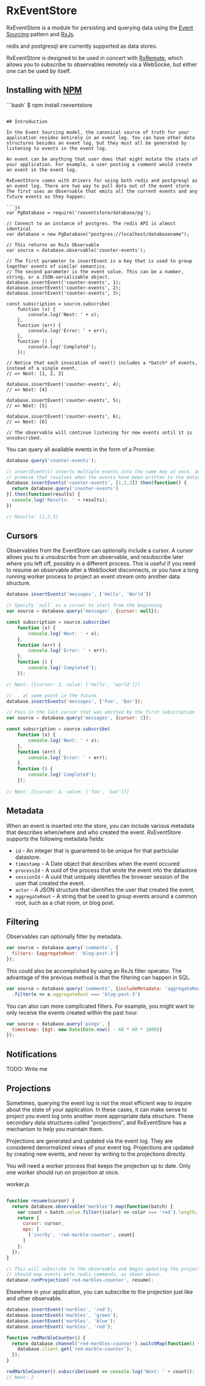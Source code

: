 RxEventStore
============

RxEventStore is a module for persisting and querying data using the
[Event Sourcing](http://martinfowler.com/eaaDev/EventSourcing.html) pattern and
[RxJs](https://github.com/ReactiveX/rxjs).

redis and postgresql are currently supported as data stores.

RxEventStore is designed to be used in concert with [RxRemote](https://github.com/jbaudanza/rxremote), which allows you to subscribe to observables remotely via a WebSocke, but either one can be used by itself.

## Installing with [NPM](https://www.npmjs.com/)

```bash`
$ npm install rxeventstore
```

## Introduction

In the Event Sourcing model, the canonical source of truth for your application resides entirely in an event log. You can have other data structures besides an event log, but they must all be generated by listening to events in the event log.

An event can be anything that user does that might mutate the state of your application. For example, a user posting a comment would create an event in the event log.

RxEventStore comes with drivers for using both redis and postgresql as an event log. There are two way to pull data out of the event store. The first uses an Observable that emits all the current events and any future events as they happen:

```js
var PgDatabase = require('rxeventstore/database/pg');

// Connect to an instance of postgres. The redis API is almost identical
var database = new PgDatabase("postgres://localhost/databasename");

// This returns an RxJs Observable
var source = database.observable('counter-events');

// The first parameter to insertEvent is a key that is used to group together events of similar semantics.
// The second parameter is the event value. This can be a number, string, or a JSON-serializable object.
database.insertEvent('counter-events', 1);
database.insertEvent('counter-events', 2);
database.insertEvent('counter-events', 3);

const subscription = source.subscribe(
    function (x) {
        console.log('Next: ' + x);
    },
    function (err) {
        console.log('Error: ' + err);
    },
    function () {
        console.log('Completed');
    });

// Notice that each invocation of next() includes a *batch* of events, instead of a single event.
// => Next: [1, 2, 3]

database.insertEvent('counter-events', 4);
// => Next: [4]

database.insertEvent('counter-events', 5);
// => Next: [5]

database.insertEvent('counter-events', 6);
// => Next: [6]

// The observable will continue listening for new events until it is unsubscribed.
```

You can query all available events in the form of a Promise:

```js
database.query('counter-events');

// insertEvents() inserts multiple events into the same key at once, and returns a
// promise that resolves when the events have been written to the datastore
database.insertEvents('counter-events', [1,2,3]).then(function() {
  return database.query('counter-events')
}).then(function(results) {
  console.log('Results: ' + results);
})

// Results: [1,2,3]
```

## Cursors

Observables from the EventStore can optionally include a cursor. A cursor allows you to a unsubscribe from an observable, and resubscribe later where you left off, possibly in a different process. This is useful if you need to resume an observable after a WebSocket disconnects, or you have a long running worker process to project an event stream onto another data structure.

```js
database.insertEvents('messages', ['Hello', 'World'])

// Specify `null` as a cursor to start from the beginning
var source = database.query('messages', {cursor: null});

const subscription = source.subscribe(
    function (x) {
        console.log('Next: ' + x);
    },
    function (err) {
        console.log('Error: ' + err);
    },
    function () {
        console.log('Completed');
    });

// Next: [{cursor: 2, value: ['hello', 'world']}]

// .. at some point in the future
database.insertEvents('messages', ['Foo', 'Bar']);

// Pass in the last cursor that was emitted by the first subscription
var source = database.query('messages', {cursor: 2});

const subscription = source.subscribe(
    function (x) {
        console.log('Next: ' + x);
    },
    function (err) {
        console.log('Error: ' + err);
    },
    function () {
        console.log('Completed');
    });
    
// Next: [{cursor: 4, value: ['foo', 'bar']}]

```

## Metadata

When an event is inserted into the store, you can include various metadata that describes when/where and who created the event. RxEventStore supports the following metadata fields:

 - `id` - An integer that is guaranteed to be unique for that particiular datastore.
 - `timestamp` - A Date object that describes when the event occured
 - `processId` - A uuid of the process that wrote the event into the datastore
 - `sessionId` - A uuid that uniquely identifies the browser session of the user that created the event.
 - `actor` - A JSON structure that identifies the user that created the event.
 - `aggregateRoot` - A string that be used to group events around a common root, such as a chat room, or blog post.

## Filtering

Observables can optionally filter by metadata.

```js
var source = database.query('comments', {
  filters: {aggregateRoot: 'blog-post-3'}
});
```

This could also be accomplished by using an RxJs filter operator. The advantage
of the previous method is that the filtering can happen in SQL.

```js
var source = database.query('comments', {includeMetadata: 'aggregateRoot'})
  .filter(e => e.aggregateRoot === 'blog-post-3')
```

You can also can more complicated filters. For example, you might want to only
receive the events created within the past hour.

```js
var source = database.query('pings', {
  timestamp: {$gt: new Date(Date.now() - 60 * 60 * 1000)}
});
```

## Notifications

TODO: Write me

## Projections

Sometimes, querying the event log is not the most efficient way to inquire about the state of your application. In these cases, it can make sense to project you event log onto another more appropriate data structure. These secondary data structures called "projections", and RxEventStore has a mechanism to help you maintain them.

Projections are generated and updated via the event log. They are considered denormalized views of your event log. Projections are updated by creating new events, and never by writing to the projections directly.

You will need a worker process that keeps the projection up to date. Only one worker should run on projection at once.

worker.js
```js

function resume(cursor) {
  return database.observable('marbles').map(function(batch) {
    var count = batch.value.filter((color) => color === 'red').length;
    return {
      cursor: cursor,
      ops: [
        ['incrby', 'red-marble-counter', count]
      ]
    };
  });
}

// This will subscribe to the observable and begin updating the projection when new events come in. The observable
// should map events onto redis commands, as shown above.
database.runProjection('red-marbles-counter', resume);

```

Elsewhere in your application, you can subscribe to the projection just like and other observable.

```js
database.insertEvent('marbles', 'red');
database.insertEvent('marbles', 'green');
database.insertEvent('marbles', 'blue');
database.insertEvent('marbles', 'red');

function redMarbleCounter() {
  return database.channel('red-marbles-counter').switchMap(function() {
    database.client.get('red-marble-counter');
  });
}

redMarbleCounter().subscribe(count => console.log('Next: ' + count));
// Next: 2

```
